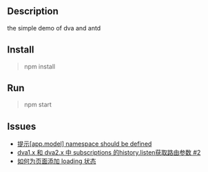 ## Description 
the simple demo of dva and antd

## Install
> npm install

## Run
> npm start

## Issues
- [提示[app.model] namespace should be defined](https://github.com/SunShinewyf/dva-example/issues/1)
- [dva1.x 和 dva2.x 中 subscriptions 的history.listen获取路由参数 #2](https://github.com/SunShinewyf/dva-example/issues/2)
- [如何为页面添加 loading 状态](https://github.com/SunShinewyf/dva-example/issues/3)